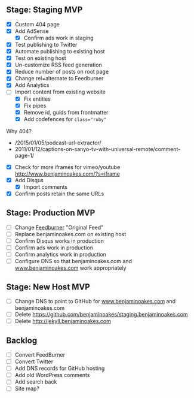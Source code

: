 ## Stage: Staging MVP

- [x] Custom 404 page
- [x] Add AdSense
  - [x] Confirm ads work in staging
- [x] Test publishing to Twitter
- [x] Automate publishing to existing host
- [x] Test on existing host
- [x] Un-customize RSS feed generation
- [x] Reduce number of posts on root page
- [x] Change rel=alternate to Feedburner
- [x] Add Analytics
- [ ] Import content from existing website
  - [x] Fix entities
  - [x] Fix pipes
  - [x] Remove id, guids from frontmatter
  - [x] Add codefences for `class="ruby"`

Why 404?

* /2015/01/05/podcast-url-extractor/
* 2011/01/12/captions-on-sanyo-tv-with-universal-remote/comment-page-1/

- [x] Check for more iframes for vimeo/youtube http://www.benjaminoakes.com/?s=iframe
- [x] Add Disqus
  - [x] Import comments

- [x] Confirm posts retain the same URLs

## Stage: Production MVP

- [ ] Change [Feedburner](https://feedburner.google.com/fb/a/myfeeds) "Original Feed"
- [ ] Replace benjaminoakes.com on existing host
- [ ] Confirm Disqus works in production
- [ ] Confirm ads work in production
- [ ] Confirm analytics work in production
- [ ] Configure DNS so that benjaminoakes.com and www.benjaminoakes.com work appropriately

## Stage: New Host MVP

- [ ] Change DNS to point to GitHub for www.benjaminoakes.com and benjaminoakes.com
- [ ] Delete https://github.com/benjaminoakes/staging.benjaminoakes.com
- [ ] Delete http://jekyll.benjaminoakes.com

## Backlog

- [ ] Convert FeedBurner
- [ ] Convert Twitter
- [ ] Add DNS records for GitHub hosting
- [ ] Add old WordPress comments
- [ ] Add search back
- [ ] Site map?
